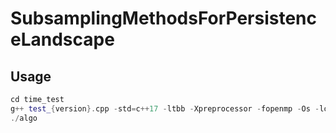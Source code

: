 # SubsamplingMethodsForPersistenceLandscape

## Usage

```c++
cd time_test
g++ test_{version}.cpp -std=c++17 -ltbb -Xpreprocessor -fopenmp -Os -lomp -o algo
./algo
```
